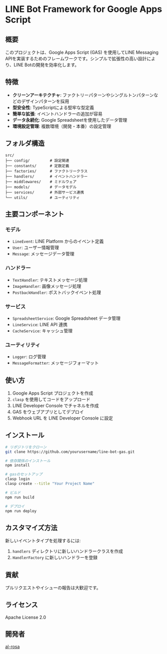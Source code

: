 # LINE Bot Framework for Google Apps Script

## 概要

このプロジェクトは、Google Apps Script (GAS) を使用してLINE Messaging APIを実装するためのフレームワークです。シンプルで拡張性の高い設計により、LINE Botの開発を効率化します。

## 特徴

- **クリーンアーキテクチャ**: ファクトリーパターンやシングルトンパターンなどのデザインパターンを採用
- **型安全性**: TypeScriptによる堅牢な型定義
- **簡単な拡張**: イベントハンドラーの追加が容易
- **データ永続化**: Google Spreadsheetを使用したデータ管理
- **環境設定管理**: 複数環境（開発・本番）の設定管理

## フォルダ構造

```
src/
├── config/         # 設定関連
├── constants/      # 定数定義
├── factories/      # ファクトリークラス
├── handlers/       # イベントハンドラー
├── middlewares/    # ミドルウェア
├── models/         # データモデル
├── services/       # 外部サービス連携
└── utils/          # ユーティリティ
```

## 主要コンポーネント

### モデル
- `LineEvent`: LINE Platform からのイベント定義
- `User`: ユーザー情報管理
- `Message`: メッセージデータ管理

### ハンドラー
- `TextHandler`: テキストメッセージ処理
- `ImageHandler`: 画像メッセージ処理
- `PostbackHandler`: ポストバックイベント処理

### サービス
- `SpreadsheetService`: Google Spreadsheet データ管理
- `LineService`: LINE API 連携
- `CacheService`: キャッシュ管理

### ユーティリティ
- `Logger`: ログ管理
- `MessageFormatter`: メッセージフォーマット

## 使い方

1. Google Apps Script プロジェクトを作成
2. `clasp` を使用してコードをアップロード
3. LINE Developer Console でチャネルを作成
4. GAS をウェブアプリとしてデプロイ
5. Webhook URL を LINE Developer Console に設定

## インストール

```bash
# リポジトリをクローン
git clone https://github.com/yourusername/line-bot-gas.git

# 依存関係のインストール
npm install

# gasのセットアップ
clasp login
clasp create --title "Your Project Name"

# ビルド
npm run build

# デプロイ
npm run deploy
```

## カスタマイズ方法

新しいイベントタイプを処理するには:

1. `handlers` ディレクトリに新しいハンドラークラスを作成
2. `HandlerFactory` に新しいハンドラーを登録

## 貢献

プルリクエストやイシューの報告は大歓迎です。

## ライセンス

Apache License 2.0

## 開発者

[al-rosa](https://github.com/al-rosa)
